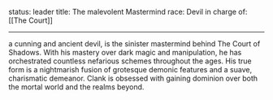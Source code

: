 status: leader
title: The malevolent Mastermind
race: Devil
in charge of: [[The Court]]

---

a cunning and ancient devil, is the sinister mastermind behind The Court of Shadows. With his mastery over dark magic and manipulation, he has orchestrated countless nefarious schemes throughout the ages. His true form is a nightmarish fusion of grotesque demonic features and a suave, charismatic demeanor. Clank is obsessed with gaining dominion over both the mortal world and the realms beyond.
